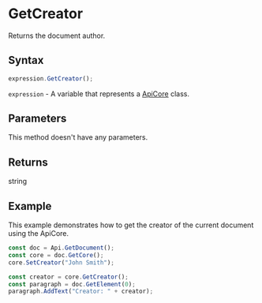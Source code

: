 # GetCreator

Returns the document author.

## Syntax

```javascript
expression.GetCreator();
```

`expression` - A variable that represents a [ApiCore](../ApiCore.md) class.

## Parameters

This method doesn't have any parameters.

## Returns

string

## Example

This example demonstrates how to get the creator of the current document using the ApiCore.

```javascript editor-docx
const doc = Api.GetDocument();
const core = doc.GetCore();
core.SetCreator("John Smith");

const creator = core.GetCreator();
const paragraph = doc.GetElement(0);
paragraph.AddText("Creator: " + creator);

```
